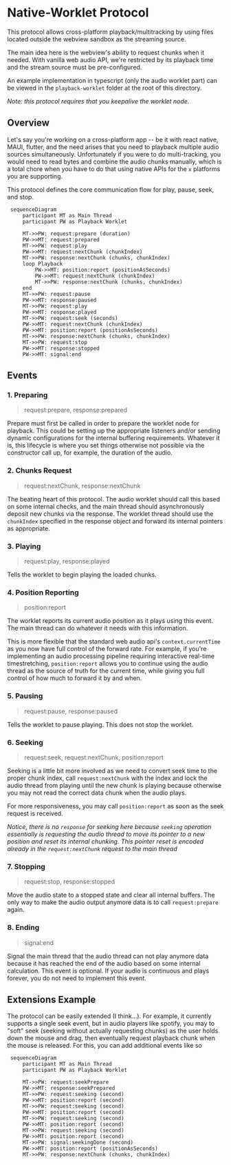 # Native-Worklet Protocol

This protocol allows cross-platform playback/multitracking by using files located outside the webview sandbox as the streaming source.

The main idea here is the webview's ability to request chunks when it needed. With vanilla web audio API, we're restricted by its playback time and the stream source must be pre-configured.

An example implementation in typescript (only the audio worklet part) can be viewed in the `playback-worklet` folder at the root of this directory.

_Note: this protocol requires that you keepalive the worklet node._

## Overview

Let's say you're working on a cross-platform app -- be it with react native, MAUI, flutter, and the need arises that you need to playback multiple audio sources simultaneously. Unfortunately if you were to do multi-tracking, you would need to read bytes and combine the audio chunks manually, which is a total chore when you have to do that using native APIs for the `x` platforms you are supporting.

This protocol defines the core communication flow for play, pause, seek, and stop.

```mermaid
 sequenceDiagram
     participant MT as Main Thread
     participant PW as Playback Worklet

     MT->>PW: request:prepare (duration)
     PW->>MT: request:prepared 
     MT->>PW: request:play
     PW->>MT: request:nextChunk (chunkIndex)
     MT->>PW: response:nextChunk (chunks, chunkIndex)
     loop Playback
         PW->>MT: position:report (positionAsSeconds)
         PW->>MT: request:nextChunk (chunkIndex)
         MT->>PW: response:nextChunk (chunks, chunkIndex)
     end
     MT->>PW: request:pause
     PW->>MT: response:paused
     MT->>PW: request:play
     PW->>MT: response:played
     MT->>PW: request:seek (seconds)
     PW->>MT: request:nextChunk (chunkIndex)
     PW->>MT: position:report (positionAsSeconds)
     MT->>PW: response:nextChunk (chunks, chunkIndex)
     MT->>PW: request:stop
     PW->>MT: response:stopped
     PW->>MT: signal:end
```

## Events

### 1. Preparing

> request:prepare, response:prepared

Prepare must first be called in order to prepare the worklet node for playback. This could be setting up the appropriate listeners and/or sending dynamic configurations for the internal buffering requirements. Whatever it is, this lifecycle is where you set things otherwise not possible via the constructor call up, for example, the duration of the audio.

### 2. Chunks Request 

> request:nextChunk, response:nextChunk

The beating heart of this protocol. The audio worklet should call this based on some internal checks, and the main thread should asynchronously deposit new chunks via the response. The worklet thread should use the `chunkIndex` specified in the response object and forward its internal pointers as appropriate.

### 3. Playing

> request:play, response:played

Tells the worklet to begin playing the loaded chunks.

### 4. Position Reporting

> position:report

The worklet reports its current audio position as it plays using this event. The main thread can do whatever it needs with this information. 

This is more flexible that the standard web audio api's `context.currentTime` as you now have full control of the forward rate. For example, if you're implementing an audio processing pipeline requiring interactive real-time timestretching, `position:report` allows you to continue using the audio thread as the source of truth for the current time, while giving you full control of how much to forward it by and when.

### 5. Pausing

> request:pause, response:paused

Tells the worklet to pause playing. This does not stop the worklet. 

### 6. Seeking

> request:seek, request:nextChunk, position:report

Seeking is a little bit more involved as we need to convert seek time to the proper chunk index, call `request:nextChunk` with the index and lock the audio thread from playing until the new chunk is playing because otherwise you may not read the correct data chunk when the audio plays.

For more responsiveness, you may call `position:report` as soon as the seek request is received.

_Notice, there is no `response` for seeking here because `seeking` operation essentially is requesting the audio thread to move its pointer to a new position and reset its internal chunking. This pointer reset is encoded already in the `request:nextChunk` request to the main thread_

### 7. Stopping

> request:stop, response:stopped

Move the audio state to a stopped state and clear all internal buffers. The only way to make the audio output anymore data is to call `request:prepare` again.

### 8. Ending

> signal:end

Signal the main thread that the audio thread can not play anymore data because it has reached the end of the audio based on some internal calculation. This event is optional. If your audio is continuous and plays forever, you do not need to implement this event.

## Extensions Example

The protocol can be easily extended (I think...). For example, it currently supports a single seek event, but in audio players like spotify, you may to "soft" seek (seeking without actually requesting chunks) as the user holds down the mouse and drag, then eventually request playback chunk when the mouse is released. For this, you can add additional events like so

```mermaid
 sequenceDiagram
     participant MT as Main Thread
     participant PW as Playback Worklet

     MT->>PW: request:seekPrepare
     PW->>MT: response:seekPrepared 
     MT->>PW: request:seeking (second)
     PW->>MT: position:report (second)
     MT->>PW: request:seeking (second)
     PW->>MT: position:report (second)
     MT->>PW: request:seeking (second)
     PW->>MT: position:report (second)
     MT->>PW: request:seeking (second)
     PW->>MT: position:report (second)
     MT->>PW: signal:seekingDone (second)
     PW->>MT: position:report (positionAsSeconds)
     MT->>PW: response:nextChunk (chunks, chunkIndex)
```

